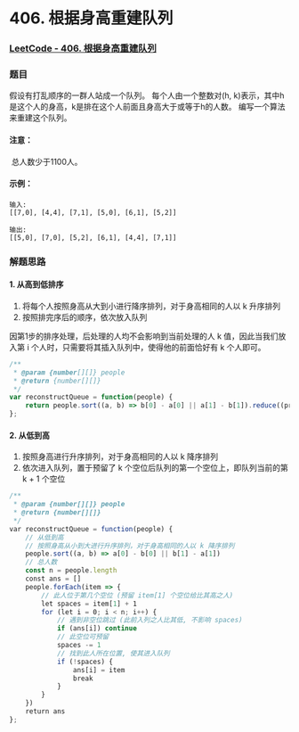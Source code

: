 # 406. 根据身高重建队列

### [LeetCode - 406. 根据身高重建队列](https://leetcode-cn.com/problems/queue-reconstruction-by-height/)
### 题目
假设有打乱顺序的一群人站成一个队列。 每个人由一个整数对(h, k)表示，其中h是这个人的身高，k是排在这个人前面且身高大于或等于h的人数。 编写一个算法来重建这个队列。
#### 注意：
 总人数少于1100人。
#### 示例：
```
输入:
[[7,0], [4,4], [7,1], [5,0], [6,1], [5,2]]

输出:
[[5,0], [7,0], [5,2], [6,1], [4,4], [7,1]]

```
### 解题思路
#### 1. 从高到低排序

1. 将每个人按照身高从大到小进行降序排列，对于身高相同的人以 k 升序排列
2. 按照排完序后的顺序，依次放入队列

因第1步的排序处理，后处理的人均不会影响到当前处理的人 k 值，因此当我们放入第 i 个人时，只需要将其插入队列中，使得他的前面恰好有 k 个人即可。

```javascript
/**
 * @param {number[][]} people
 * @return {number[][]}
 */
var reconstructQueue = function(people) {
    return people.sort((a, b) => b[0] - a[0] || a[1] - b[1]).reduce((pre, cur)=> (pre.splice(cur[1], 0, cur), pre), [])
};
```

#### 2. 从低到高

1. 按照身高进行升序排列，对于身高相同的人以 k 降序排列
2. 依次进入队列，置于预留了 k 个空位后队列的第一个空位上，即队列当前的第 k + 1 个空位

```javascript
/**
 * @param {number[][]} people
 * @return {number[][]}
 */
var reconstructQueue = function(people) {
    // 从低到高
    // 按照身高从小到大进行升序排列，对于身高相同的人以 k 降序排列
    people.sort((a, b) => a[0] - b[0] || b[1] - a[1])
    // 总人数
    const n = people.length
    const ans = []
    people.forEach(item => {
        // 此人位于第几个空位 (预留 item[1] 个空位给比其高之人)
        let spaces = item[1] + 1
        for (let i = 0; i < n; i++) {
            // 遇到非空位跳过 (此前入列之人比其低, 不影响 spaces)
            if (ans[i]) continue
            // 此空位可预留
            spaces -= 1
            // 找到此人所在位置, 使其进入队列
            if (!spaces) {
                ans[i] = item
                break
            }
        }
    })
    return ans
};
```
